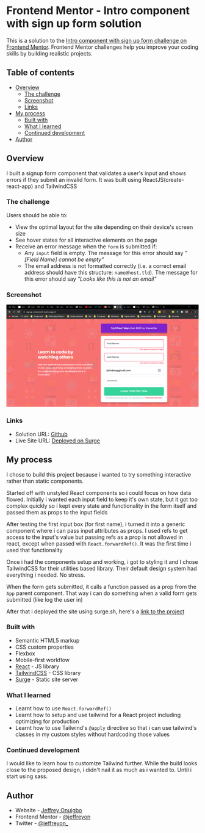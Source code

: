 # Frontend Mentor - Intro component with sign up form solution

This is a solution to the [Intro component with sign up form challenge on Frontend Mentor](https://www.frontendmentor.io/challenges/intro-component-with-signup-form-5cf91bd49edda32581d28fd1). Frontend Mentor challenges help you improve your coding skills by building realistic projects.

## Table of contents

-   [Overview](#overview)
    -   [The challenge](#the-challenge)
    -   [Screenshot](#screenshot)
    -   [Links](#links)
-   [My process](#my-process)
    -   [Built with](#built-with)
    -   [What I learned](#what-i-learned)
    -   [Continued development](#continued-development)
-   [Author](#author)

## Overview

I built a signup form component that validates a user's input and shows errors if they submit an invalid form. It was built using ReactJS(create-react-app) and TailwindCSS

### The challenge

Users should be able to:

-   View the optimal layout for the site depending on their device's screen size
-   See hover states for all interactive elements on the page
-   Receive an error message when the `form` is submitted if:
    -   Any `input` field is empty. The message for this error should say _"[Field Name] cannot be empty"_
    -   The email address is not formatted correctly (i.e. a correct email address should have this structure: `name@host.tld`). The message for this error should say _"Looks like this is not an email"_

### Screenshot

![screenshot](./screenshot.png)

### Links

-   Solution URL: [Github](https://github.com/Jeffreyon/intro-component-with-signup-form)
-   Live Site URL: [Deployed on Surge](https://signup-component-react.surge.sh/)

## My process

I chose to build this project because i wanted to try something interactive rather than static components.

Started off with unstyled React components so i could focus on how data flowed. Initially i wanted each input field to keep it's own state, but it got too complex quickly so i kept every state and functionality in the form itself and passed them as props to the input fields

After testing the first input box (for first name), i turned it into a generic component where i can pass input attributes as props. I used refs to get access to the input's value but passing refs as a prop is not allowed in react, except when passed with `React.forwardRef()`. It was the first time i used that functionality

Once i had the components setup and working, i got to styling it and I chose TailwindCSS for their utilities based library. Their default design system had everything i needed. No stress.

When the form gets submitted, it calls a function passed as a prop from the `App` parent component. That way i can do something when a valid form gets submitted (like log the user in)

After that i deployed the site using surge.sh, here's a [link to the project](https://signup-component-react.surge.sh/)

### Built with

-   Semantic HTML5 markup
-   CSS custom properties
-   Flexbox
-   Mobile-first workflow
-   [React](https://reactjs.org/) - JS library
-   [TailwindCSS](https://tailwindcss.com) - CSS library
-   [Surge](https://surge.sh) - Static site server

### What I learned

-   Learnt how to use `React.forwardRef()`
-   Learnt how to setup and use tailwind for a React project including optimizing for production
-   Learnt how to use Tailwind's `@apply` directive so that i can use tailwind's classes in my custom styles without hardcoding those values

### Continued development

I would like to learn how to customize Tailwind further. While the build looks close to the proposed design, i didn't nail it as much as i wanted to. Until i start using sass.

## Author

-   Website - [Jeffrey Onuigbo](https://www.github.com/Jeffreyon)
-   Frontend Mentor - [@jeffreyon](https://www.frontendmentor.io/profile/Jeffreyon)
-   Twitter - [@jeffreyon_](https://www.twitter.com/jeffreyon_)
